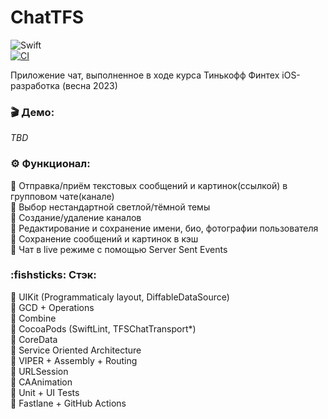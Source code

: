 # ChatTFS
![Swift](https://img.shields.io/badge/swift-F54A2A?style=for-the-badge&logo=swift&logoColor=white)<br/>
[![CI](https://github.com/TFS-iOS/chat-app-grilyuk/actions/workflows/github.yml/badge.svg)](https://github.com/TFS-iOS/chat-app-grilyuk/actions/workflows/github.yml)

Приложение чат, выполненное в ходе курса Тинькофф Финтех iOS-разработка (весна 2023)<br/>

### :clapper: Демо:<br/>
*TBD*

### :gear: Функционал:<br/>
:radio_button: Отправка/приём текстовых сообщений и картинок(ссылкой) в групповом чате(канале) <br/>
:radio_button: Выбор нестандартной светлой/тёмной темы<br/>
:radio_button: Создание/удаление каналов <br/>
:radio_button: Редактирование и сохранение имени, био, фотографии пользователя <br/>
:radio_button: Сохранение сообщений и картинок в кэш <br/>
:radio_button: Чат в live режиме с помощью Server Sent Events <br/>

### :fishsticks: Стэк: <br/>
:radio_button: UIKit (Programmaticaly layout, DiffableDataSource) <br/>
:radio_button: GCD + Operations <br/>
:radio_button: Combine <br/>
:radio_button: CocoaPods (SwiftLint, TFSChatTransport*) <br/>
:radio_button: CoreData <br/>
:radio_button: Service Oriented Architecture <br/>
:radio_button: VIPER + Assembly + Routing <br/>
:radio_button: URLSession <br/>
:radio_button: CAAnimation <br/>
:radio_button: Unit + UI Tests <br/>
:radio_button: Fastlane + GitHub Actions <br/>
